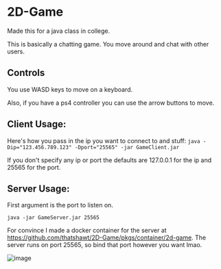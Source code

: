 # 2D-Game
Made this for a java class in college.

This is basically a chatting game. You move around and chat with other users.

## Controls
You use WASD keys to move on a keyboard.

Also, if you have a ps4 controller you can use the arrow buttons to move.

## Client Usage:
Here's how you pass in the ip you want to connect to and stuff:
```java -Dip="123.456.789.123" -Dport="25565" -jar GameClient.jar```

If you don't specify any ip or port the defaults are 127.0.0.1 for the ip and 25565 for the port.

## Server Usage:
First argument is the port to listen on.

```java -jar GameServer.jar 25565```

For convince I made a docker container for the server at https://github.com/thatshawt/2D-Game/pkgs/container/2d-game.
The server runs on port 25565, so bind that port however you want lmao.

![image](https://user-images.githubusercontent.com/5741581/163100622-548dc582-d7d9-4c2a-ae3d-e048b0e6e10f.png)
